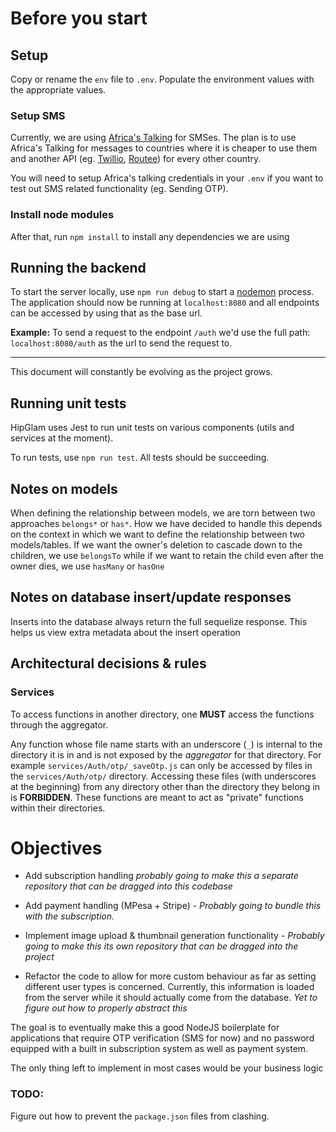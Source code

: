 # Before you start

## Setup

Copy or rename the `env` file to `.env`. Populate the environment values with the appropriate values.

### Setup SMS

Currently, we are using [Africa's Talking](https://africastalking.com/) for SMSes.
The plan is to use Africa's Talking for messages to countries where it is cheaper to use them and another API (eg. [Twillio](https://www.twilio.com/), [Routee](https://www.routee.net/)) for every other country.

You will need to setup Africa's talking credentials in your `.env` if you want to test out SMS related functionality (eg. Sending OTP).

### Install node modules

After that, run `npm install` to install any dependencies we are using

## Running the backend

To start the server locally, use `npm run debug` to start a [nodemon](https://nodemon.io/) process. The application should now be running at `localhost:8080` and all endpoints can be accessed by using that as the base url.

**Example:**
To send a request to the endpoint `/auth` we'd use the full path: `localhost:8080/auth` as the url to send the request to.

---

This document will constantly be evolving as the project grows.

## Running unit tests

HipGlam uses Jest to run unit tests on various components (utils and services at the moment).

To run tests, use `npm run test`. All tests should be succeeding.

## Notes on models

When defining the relationship between models, we are torn between two approaches `belongs*` or `has*`. How we have decided to handle this depends on the context in which we want to define the relationship between two models/tables.
If we want the owner's deletion to cascade down to the children, we use `belongsTo` while if we want to retain the child even after the owner dies, we use `hasMany` or `hasOne`

## Notes on database insert/update responses

Inserts into the database always return the full sequelize response.
This helps us view extra metadata about the insert operation

## Architectural decisions & rules

### Services

To access functions in another directory, one **MUST** access the functions through the aggregator.

Any function whose file name starts with an underscore (`_`) is internal to the directory it is in and is not exposed by the _aggregator_ for that directory. For example `services/Auth/otp/_saveOtp.js` can only be accessed by files in the `services/Auth/otp/` directory. Accessing these files (with underscores at the beginning) from any directory other than the directory they belong in is **FORBIDDEN**. These functions are meant to act as "private" functions within their directories.

# Objectives

- Add subscription handling _probably going to make this a separate repository that can be dragged into this codebase_

- Add payment handling (MPesa + Stripe) - _Probably going to bundle this with the subscription._

- Implement image upload & thumbnail generation functionality - _Probably going to make this its own repository that can be dragged into the project_

- Refactor the code to allow for more custom behaviour as far as setting different user types is concerned. Currently, this information is loaded from the server while it should actually come from the database. _Yet to figure out how to properly abstract this_

The goal is to eventually make this a good NodeJS boilerplate for applications that require OTP verification (SMS for now) and no password equipped with a built in subscription system as well as payment system.

The only thing left to implement in most cases would be your business logic

### TODO:

Figure out how to prevent the `package.json` files from clashing.
